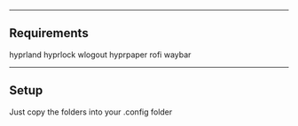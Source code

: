 --------------------------------
Requirements
--------------------------------
hyprland
hyprlock
wlogout
hyprpaper
rofi
waybar

-------------------------
Setup
-------------------------
Just copy the folders into your .config folder
